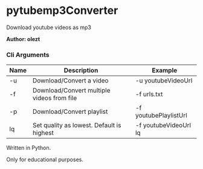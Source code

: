 # pytubemp3Converter
Download youtube videos as mp3

**Author: olezt**

### Cli Arguments
Name   |   Description   |   Example
------------ | ------------- | -------------
-u 	  |  Download/Convert a video | -u youtubeVideoUrl
-f   |  Download/Convert multiple videos from file | -f urls.txt
-p   |  Download/Convert playlist | -f youtubePlaylistUrl
lq   |  Set quality as lowest. Default is highest | -f youtubeVideoUrl lq

Written in Python.<br>

Only for educational purposes.<br>